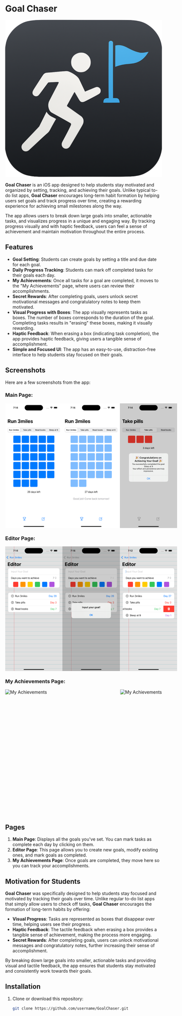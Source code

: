# Goal Chaser

![App Icon](./images/app_icon.png)

**Goal Chaser** is an iOS app designed to help students stay motivated and organized by setting, tracking, and achieving their goals. Unlike typical to-do list apps, **Goal Chaser** encourages long-term habit formation by helping users set goals and track progress over time, creating a rewarding experience for achieving small milestones along the way.

The app allows users to break down large goals into smaller, actionable tasks, and visualizes progress in a unique and engaging way. By tracking progress visually and with haptic feedback, users can feel a sense of achievement and maintain motivation throughout the entire process.

## Features

- **Goal Setting**: Students can create goals by setting a title and due date for each goal.
- **Daily Progress Tracking**: Students can mark off completed tasks for their goals each day.
- **My Achievements**: Once all tasks for a goal are completed, it moves to the "My Achievements" page, where users can review their accomplishments.
- **Secret Rewards**: After completing goals, users unlock secret motivational messages and congratulatory notes to keep them motivated.
- **Visual Progress with Boxes**: The app visually represents tasks as boxes. The number of boxes corresponds to the duration of the goal. Completing tasks results in "erasing" these boxes, making it visually rewarding.
- **Haptic Feedback**: When erasing a box (indicating task completion), the app provides haptic feedback, giving users a tangible sense of accomplishment.
- **Simple and Focused UI**: The app has an easy-to-use, distraction-free interface to help students stay focused on their goals.

## Screenshots

Here are a few screenshots from the app:

### Main Page:
<div style="display: flex; justify-content: space-between;">
  <img src="./images/main_page_screenshot.png" height="400" alt="Main Page">
  <img src="./images/main_page_screenshot2.png" height="400" alt="Main Page">
  <img src="./images/main_page_screenshot3.png" height="400" alt="Main Page">
</div>

### Editor Page:
<div style="display: flex; justify-content: space-between;">
  <img src="./images/editor_page_screenshot.png" height="400" alt="Editor Page">
  <img src="./images/editor_page_screenshot2.png" height="400" alt="Editor Page">
  <img src="./images/editor_page_screenshot3.png" height="400" alt="Editor Page">
</div>

### My Achievements Page:
<div style="display: flex; justify-content: space-between;">
  <img src="./images/my_achievements_screenshot.png" height="400" alt="My Achievements">
  <img src="./images/my_achievements_screenshot2.png" height="400" alt="My Achievements">
</div>

## Pages

1. **Main Page**: Displays all the goals you've set. You can mark tasks as complete each day by clicking on them.
2. **Editor Page**: This page allows you to create new goals, modify existing ones, and mark goals as completed.
3. **My Achievements Page**: Once goals are completed, they move here so you can track your accomplishments.

## Motivation for Students

**Goal Chaser** was specifically designed to help students stay focused and motivated by tracking their goals over time. Unlike regular to-do list apps that simply allow users to check off tasks, **Goal Chaser** encourages the formation of long-term habits by offering:

- **Visual Progress**: Tasks are represented as boxes that disappear over time, helping users see their progress.
- **Haptic Feedback**: The tactile feedback when erasing a box provides a tangible sense of achievement, making the process more engaging.
- **Secret Rewards**: After completing goals, users can unlock motivational messages and congratulatory notes, further increasing their sense of accomplishment.

By breaking down large goals into smaller, actionable tasks and providing visual and tactile feedback, the app ensures that students stay motivated and consistently work towards their goals.

## Installation

1. Clone or download this repository:
   ```bash
   git clone https://github.com/username/GoalChaser.git
